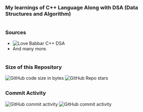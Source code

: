 ### My learnings of C++ Language Along with DSA (Data Structures and Algorithm)

#

### Sources
- ![Love Babbar C++ DSA](https://img.youtube.com/vi/WQoB2z67hvY/maxresdefault.jpg)
- And many more.

#

### Size of this Repository

![GitHub code size in bytes](https://img.shields.io/github/languages/code-size/shivamm-verma/learn-cpp)
![GitHub Repo stars](https://img.shields.io/github/stars/shivamm-verma/learn-react)
##

### Commit Activity
![GitHub commit activity](https://img.shields.io/github/commit-activity/w/shivamm-verma/learn-cpp)
![GitHub commit activity](https://img.shields.io/github/commit-activity/m/shivamm-verma/learn-cpp)






<!-- Size of this Repository -->
<!-- CODE HERE -->